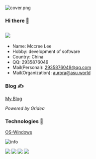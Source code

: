 ![cover.png](https://i.loli.net/2021/07/19/ykTQGhxfYZOve1X.png)

### Hi there 👋
![](https://visitor-badge.glitch.me/badge?page_id=AuroraZiling.readme)
---
- Name: Mccree Lee
- Hobby: development of software
- Country: China
- QQ: 2935876049
- Mail(Personal): 2935876049@qq.com
- Mail(Organization): aurora@asu.world
 
### Blog ✍

[My Blog](https://aurora.asu.world/)

*Powered by Gridea*

### Technologies 🔧

[OS-Windows](https://img.shields.io/badge/OS-Windows-blue&logo=windows)

![info](https://github-readme-stats.vercel.app/api?username=AuroraZiling&show_icons=true&count_private=true&hide=prs&theme=default_repocard)


[![](https://img.shields.io/badge/OS-Windows-33aadd?style=flat-square&logo=windows&logoColor=ffffff)](https://www.microsoft.com/)
[![](https://img.shields.io/badge/CSharp-007396?style=flat-square&logoColor=ffffff)]()
[![](https://img.shields.io/badge/Python-007396?style=flat-square&logoColor=ffffff)]()
[![](https://img.shields.io/badge/CPP-007396?style=flat-square&logoColor=ffffff)]()

<!--
**AuroraZiling/AuroraZiling** is a ✨ _special_ ✨ repository because its `README.md` (this file) appears on your GitHub profile.

Here are some ideas to get you started:

- 🔭 I’m currently working on ...
- 🌱 I’m currently learning ...
- 👯 I’m looking to collaborate on ...
- 🤔 I’m looking for help with ...
- 💬 Ask me about ...
- 📫 How to reach me: ...
- 😄 Pronouns: ...
- ⚡ Fun fact: ...
-->
